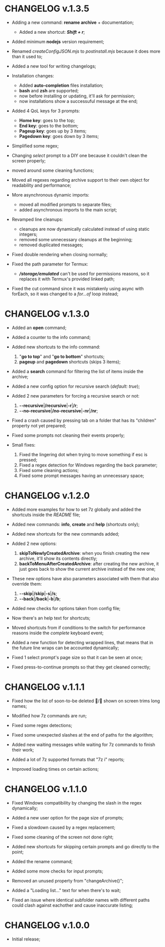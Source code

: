 # CHANGELOG v.1.3.5

- Adding a new command: **rename archive** + documentation;
  - Added a new shortcut: **_Shift + r_**;

- Added minimum **nodejs** version requirement;

- Renamed _createConfigJSON.mjs_ to _postinstall.mjs_
because it does more than it used to;

- Added a new tool for writing changelogs;

- Installation changes:
  - Added **auto-completion** files installation;
  - **bash** and **zsh** are supported;
  - now before installing or updating, it'll ask for permission;
  - now installations show a successuful message at the end;

- Added 4 QoL keys for 3 prompts:
  - **Home key**: goes to the top;
  - **End key**: goes to the bottom;
  - **Pageup key**: goes up by 3 items;
  - **Pagedown key**: goes down by 3 items;

- Simplified some regex;

- Changing _select_ prompt to a DIY one
because it couldn't clean the screen properly;
- moved around some cleaning functions;

- Moved all regexes regarding archive support to their own object for readability and performance;

- More asynchronous dynamic imports:
  - moved all modified prompts to separate files;
  - added asynchronous imports to the main script;

- Revamped line cleanups:
  - cleanups are now dynamically calculated instead of using static integers;
  - removed some unnecessary cleanups at the beginning;
  - removed duplicated messages;

- Fixed double rendering when closing normally;

- Fixed the path parameter for Termux:
  - **_/storage/emulated_** can't be used for permissions reasons,
  so it replaces it with Termux's provided linked path;

- Fixed the cut command since it was mistakenly using async with forEach,
so it was changed to a _for...of_ loop instead;

# CHANGELOG v.1.3.0

- Added an **open** command;
- Added a counter to the info command;

- Added new shortcuts to the info command:
  1. "**go to top**" and "**go to bottom**" shortcuts;
  2. **pageup** and **pagedown** shortcuts (skips 3 items);

- Added a **search** command for filtering the list of items inside the archive;
- Added a new config option for recursive search (_default: true_);

- Added 2 new parameters for forcing a recursive search or not:
  1. **--recursive**|**/recursive**|**-r**|**/r**;
  2. **--no-recursive**|**/no-recursive**|**-nr**|**/nr**;

- Fixed a crash caused by pressing tab on a folder that has its "children" property not yet prepared;
- Fixed some prompts not cleaning their events properly;

- Small fixes:
  1. Fixed the lingering dot when trying to move something if esc is pressed;
  3. Fixed a regex detection for Windows regarding the back parameter;
  4. Fixed some cleaning actions;
  5. Fixed some prompt messages having an unnecessary space;

# CHANGELOG v.1.2.0

- Added more examples for how to set 7z globally and added the shortcuts inside the _README_ file;
- Added new commands: **info**, **create** and **help** (shortcuts only);
- Added new shortcuts for the new commands added;
- Added 2 new options:
  1. **skipToNewlyCreatedArchive**: when you finish creating the new archive, it'll show its contents directly;
  2. **backToMenuAfterCreatedArchive**: after creating the new archive, it just goes back to show the current archive instead of the new one;

- These new options have also parameters associated with them that also override them:
  1. **--skip**|**/skip**|**-s**|**/s**;
  2. **--back**|**/back**|**-b**|**/b**;

- Added new checks for options taken from config file;
- Now there's an help text for shortcuts;
- Moved shortcuts from if conditions to the switch for performance reasons inside the _complete_ keyboard event;
- Added a new function for detecting wrapped lines, that means that in the future line wraps can be accounted dynamically;
- Fixed 1 select prompt's page size so that it can be seen at once;
- Fixed press-to-continue prompts so that they get cleaned correctly;

# CHANGELOG v.1.1.1

- Fixed how the list of soon-to-be deleted 📄/📂 shown on screen trims long names;

- Modified how 7z commands are run;

- Fixed some regex detections;

- Fixed some unexpected slashes at the end of paths for the algorithm;

- Added new waiting messages while waiting for 7z commands to finish their work;

- Added a lot of 7z supported formats that "7z i" reports;

- Improved loading times on certain actions;

# CHANGELOG v.1.1.0

- Fixed Windows compatibility by changing the slash in the regex dynamically;

- Added a new user option for the page size of prompts;

- Fixed a slowdown caused by a regex replacement;

- Fixed some cleaning of the screen not done right;

- Added new shortcuts for skipping certain prompts and go directly to the point;

- Added the rename command;

- Added some more checks for input prompts;

- Removed an unused property from "changeArchive()";

- Added a "Loading list..." text for when there's to wait;

- Fixed an issue where identical subfolder names with different paths could clash against eachother and cause inaccurate listing;

# CHANGELOG v.1.0.0

- Initial release;